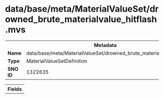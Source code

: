 <h1>data/base/meta/MaterialValueSet/drowned_brute_materialvalue_hitflash.mvs</h1><table><tr><th colspan="100%">Metadata</th></tr><tr><td><b>Name</b></td><td>data/base/meta/MaterialValueSet/drowned_brute_materialvalue_hitflash.mvs</td></tr><tr><td><b>Type</b></td><td>MaterialValueSetDefinition</td></tr><tr><td><b>SNO ID</b></td><td>1322635</td></tr></table>

<table><tr><th colspan="100%">Fields</th></tr></table>

